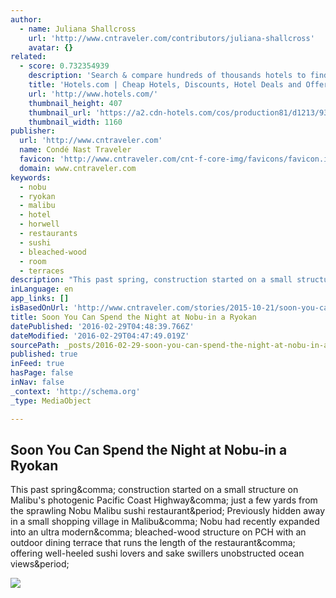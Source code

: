 ```yaml
---
author:
  - name: Juliana Shallcross
    url: 'http://www.cntraveler.com/contributors/juliana-shallcross'
    avatar: {}
related:
  - score: 0.732354939
    description: 'Search & compare hundreds of thousands hotels to find the right room using real guest reviews. Earn free nights & get our Best Price Guarantee - booking has never been easier with Hotels.com!'
    title: 'Hotels.com | Cheap Hotels, Discounts, Hotel Deals and Offers'
    url: 'http://www.hotels.com/'
    thumbnail_height: 407
    thumbnail_url: 'https://a2.cdn-hotels.com/cos/production81/d1213/936aa120-c8db-11e5-a3c4-d89d672bd508.jpg'
    thumbnail_width: 1160
publisher:
  url: 'http://www.cntraveler.com'
  name: Condé Nast Traveler
  favicon: 'http://www.cntraveler.com/cnt-f-core-img/favicons/favicon.ico'
  domain: www.cntraveler.com
keywords:
  - nobu
  - ryokan
  - malibu
  - hotel
  - horwell
  - restaurants
  - sushi
  - bleached-wood
  - room
  - terraces
description: "This past spring, construction started on a small structure on Malibu's photogenic Pacific Coast Highway, just a few yards from the sprawling Nobu Malibu sushi restaurant. Previously hidden away in a small shopping village in Malibu, Nobu had recently expanded into an ultra modern, bleached-wood structure on PCH with an outdoor dining terrace that runs the length of the restaurant, offering well-heeled sushi lovers and sake swillers unobstructed ocean views."
inLanguage: en
app_links: []
isBasedOnUrl: 'http://www.cntraveler.com/stories/2015-10-21/soon-you-can-spend-the-night-at-nobuin-a-ryokan'
title: Soon You Can Spend the Night at Nobu-in a Ryokan
datePublished: '2016-02-29T04:48:39.766Z'
dateModified: '2016-02-29T04:47:49.019Z'
sourcePath: _posts/2016-02-29-soon-you-can-spend-the-night-at-nobu-in-a-ryokan.md
published: true
inFeed: true
hasPage: false
inNav: false
_context: 'http://schema.org'
_type: MediaObject

---
```

<article style=""><h1>Soon You Can Spend the Night at Nobu-in a Ryokan</h1><p>This past spring&amp;comma; construction started on a small structure on Malibu's photogenic Pacific Coast Highway&amp;comma; just a few yards from the sprawling Nobu Malibu sushi restaurant&amp;period; Previously hidden away in a small shopping village in Malibu&amp;comma; Nobu had recently expanded into an ultra modern&amp;comma; bleached-wood structure on PCH with an outdoor dining terrace that runs the length of the restaurant&amp;comma; offering well-heeled sushi lovers and sake swillers unobstructed ocean views&amp;period;</p><img src="http://photos.cntraveler.com/2015/10/20/562680d38bd380d2282e0151_Nobu-Matsuhisa-cr-redux.jpg" /></article>